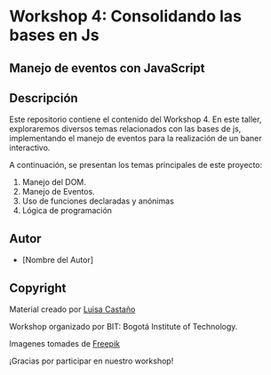 # Workshop 4: Consolidando las bases en Js
## Manejo de eventos con JavaScript

## Descripción
Este repositorio contiene el contenido del Workshop 4. En este taller, exploraremos diversos temas relacionados con las bases de js, implementando el manejo de eventos para la realización de un baner interactivo.

A continuación, se presentan los temas principales de este proyecto:

1. Manejo del DOM.
2. Manejo de Eventos.
3. Uso de funciones declaradas y anónimas
4. Lógica de programación


## Autor
- [Nombre del Autor]

## Copyright
Material creado por [Luisa Castaño](https://github.com/LuisaCastano40)<br>

Workshop organizado por BIT: Bogotá Institute of Technology.<br>

Imagenes tomades de [Freepik](https://www.freepik.es/)<br>

¡Gracias por participar en nuestro workshop!
